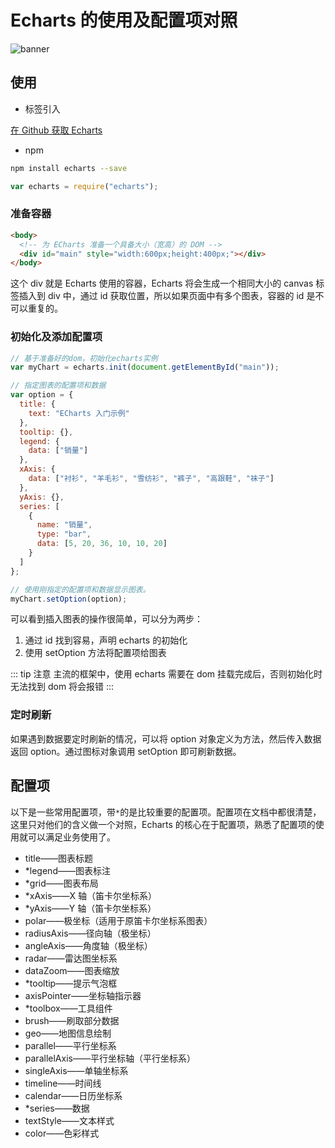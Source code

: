 # Echarts 的使用及配置项对照

![banner](/images/blogs/blog/echarts.png)

## 使用

- 标签引入

[在 Github 获取 Echarts](https://github.com/apache/incubator-echarts/releases)

- npm

```sh
npm install echarts --save
```

```js
var echarts = require("echarts");
```

### 准备容器

```html
<body>
  <!-- 为 ECharts 准备一个具备大小（宽高）的 DOM -->
  <div id="main" style="width:600px;height:400px;"></div>
</body>
```

这个 div 就是 Echarts 使用的容器，Echarts 将会生成一个相同大小的 canvas 标签插入到 div 中，通过 id 获取位置，所以如果页面中有多个图表，容器的 id 是不可以重复的。

### 初始化及添加配置项

```js
// 基于准备好的dom，初始化echarts实例
var myChart = echarts.init(document.getElementById("main"));

// 指定图表的配置项和数据
var option = {
  title: {
    text: "ECharts 入门示例"
  },
  tooltip: {},
  legend: {
    data: ["销量"]
  },
  xAxis: {
    data: ["衬衫", "羊毛衫", "雪纺衫", "裤子", "高跟鞋", "袜子"]
  },
  yAxis: {},
  series: [
    {
      name: "销量",
      type: "bar",
      data: [5, 20, 36, 10, 10, 20]
    }
  ]
};

// 使用刚指定的配置项和数据显示图表。
myChart.setOption(option);
```

可以看到插入图表的操作很简单，可以分为两步：

1. 通过 id 找到容易，声明 echarts 的初始化
2. 使用 setOption 方法将配置项给图表

::: tip 注意
主流的框架中，使用 echarts 需要在 dom 挂载完成后，否则初始化时无法找到 dom 将会报错
:::

### 定时刷新

如果遇到数据要定时刷新的情况，可以将 option 对象定义为方法，然后传入数据返回 option。通过图标对象调用 setOption 即可刷新数据。

## 配置项

以下是一些常用配置项，带`*`的是比较重要的配置项。配置项在文档中都很清楚，这里只对他们的含义做一个对照，Echarts 的核心在于配置项，熟悉了配置项的使用就可以满足业务使用了。

- title——图表标题
- \*legend——图表标注
- \*grid——图表布局
- \*xAxis——X 轴（笛卡尔坐标系）
- \*yAxis——Y 轴（笛卡尔坐标系）
- polar——极坐标（适用于原笛卡尔坐标系图表）
- radiusAxis——径向轴（极坐标）
- angleAxis——角度轴（极坐标）
- radar——雷达图坐标系
- dataZoom——图表缩放
- \*tooltip——提示气泡框
- axisPointer——坐标轴指示器
- \*toolbox——工具组件
- brush——刷取部分数据
- geo——地图信息绘制
- parallel——平行坐标系
- parallelAxis——平行坐标轴（平行坐标系）
- singleAxis——单轴坐标系
- timeline——时间线
- calendar——日历坐标系
- \*series——数据
- textStyle——文本样式
- color——色彩样式

<Valine></Valine>
